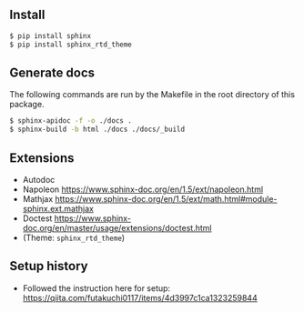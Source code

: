 ## Install
```bash
$ pip install sphinx
$ pip install sphinx_rtd_theme
```

## Generate docs
The following commands are run by the Makefile in the root directory of this package.

```bash
$ sphinx-apidoc -f -o ./docs .
$ sphinx-build -b html ./docs ./docs/_build
```

## Extensions
* Autodoc
* Napoleon https://www.sphinx-doc.org/en/1.5/ext/napoleon.html
* Mathjax https://www.sphinx-doc.org/en/1.5/ext/math.html#module-sphinx.ext.mathjax
* Doctest https://www.sphinx-doc.org/en/master/usage/extensions/doctest.html
* (Theme: `sphinx_rtd_theme`)

## Setup history
* Followed the instruction here for setup: https://qiita.com/futakuchi0117/items/4d3997c1ca1323259844
